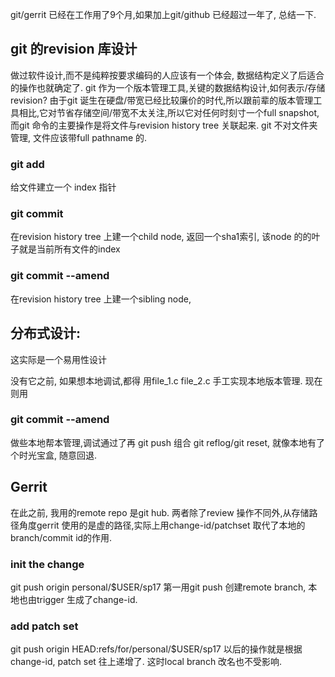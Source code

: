 git/gerrit 已经在工作用了9个月,如果加上git/github 已经超过一年了, 总结一下.

## git 的revision 库设计
做过软件设计,而不是纯粹按要求编码的人应该有一个体会, 数据结构定义了后适合的操作也就确定了. git 作为一个版本管理工具,关键的数据结构设计,如何表示/存储revision? 由于git 诞生在硬盘/带宽已经比较廉价的时代,所以跟前辈的版本管理工具相比,它对节省存储空间/带宽不太关注,所以它对任何时刻寸一个full snapshot, 而git 命令的主要操作是将文件与revision history tree 关联起来. git 不对文件夹管理, 文件应该带full pathname 的.

### git add <file>
   给文件建立一个 index 指针
### git commit 
在revision history tree 上建一个child node, 返回一个sha1索引, 该node 的的叶子就是当前所有文件的index
### git commit --amend 
在revision history tree 上建一个sibling node,


## 分布式设计: 
这实际是一个易用性设计

没有它之前, 如果想本地调试,都得 用file_1.c file_2.c 手工实现本地版本管理. 现在则用
### git commit --amend
做些本地帮本管理,调试通过了再 git push
组合 git reflog/git reset, 就像本地有了个时光宝盒, 随意回退.

## Gerrit
在此之前, 我用的remote repo 是git hub. 两者除了review 操作不同外,从存储路径角度gerrit 使用的是虚的路径,实际上用change-id/patchset 取代了本地的branch/commit id的作用.
### init the change
git push origin personal/$USER/sp17 第一用git push 创建remote branch, 本地也由trigger 生成了change-id.
### add patch set
git push origin HEAD:refs/for/personal/$USER/sp17 以后的操作就是根据change-id, patch set 往上递增了. 这时local branch 改名也不受影响.